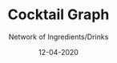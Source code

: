 ---
title: Cocktail Graph
subtitle: Network of Ingredients/Drinks
layout: default
modal-id: 2
date: 12-04-2020
img: blank.png
iframe: https://chart-studio.plotly.com/~SkylarACD/1.embed
graphheight: 700px
graphwidth: 700px
thumbnail: cocktail-thumbnail.png
alt: image-alt
description: Cocktails have a long and interesting history, the first cocktail is the old fashioned. With  4 ingredients- whisky, bitters, sugar and water; this cocktail was a marked departure from straight liquor wine or beer. In this graph we present a  constellation of beverages that are related by the basic old fashioned which sits in the center. Think of these clusters as families of drinks. Use the tool to explore known relationships or discover new ones!
---